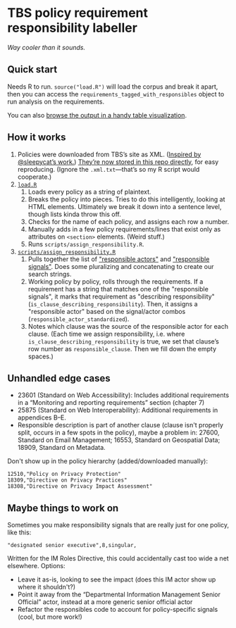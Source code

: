 # TBS policy requirement responsibility labeller

_Way cooler than it sounds._

## Quick start

Needs R to run. `source("load.R")` will load the corpus and break it apart, then you can access the `requirements_tagged_with_responsibles` object to run analysis on the requirements.

You can also [browse the output in a handy table visualization](https://tbs-policy-requirements.glitch.me).

## How it works

1. Policies were downloaded from TBS’s site as XML. ([Inspired by @sleepycat’s work.](https://github.com/sleepycat/policy_graph)) [They’re now stored in this repo directly](https://github.com/lchski/requirement-responsibility-labeller/tree/master/data/policies), for easy reproducing. (Ignore the `.xml.txt`—that’s so my R script would cooperate.)
2. [`load.R`](https://github.com/lchski/requirement-responsibility-labeller/blob/master/load.R)
    1. Loads every policy as a string of plaintext.
    2. Breaks the policy into pieces. Tries to do this intelligently, looking at HTML elements. Ultimately we break it down into a sentence level, though lists kinda throw this off.
    3. Checks for the name of each policy, and assigns each row a number.
    4. Manually adds in a few policy requirements/lines that exist only as attributes on `<section>` elements. (Weird stuff.)
    5. Runs `scripts/assign_responsibility.R`.
3. [`scripts/assign_responsibility.R`](https://github.com/lchski/requirement-responsibility-labeller/blob/master/scripts/assign_responsibility.R)
    1. Pulls together the list of ["responsible actors"](https://github.com/lchski/requirement-responsibility-labeller/blob/master/data/responsible_actors.csv) and ["responsible signals"](https://github.com/lchski/requirement-responsibility-labeller/blob/master/data/responsible_signals.csv). Does some pluralizing and concatenating to create our search strings.
    2. Working policy by policy, rolls through the requirements. If a requirement has a string that matches one of the "responsible signals", it marks that requirement as "describing responsibility" (`is_clause_describing_responsibility`). Then, it assigns a "responsible actor" based on the signal/actor combos (`responsible_actor_standardized`).
    3. Notes which clause was the source of the responsible actor for each clause. (Each time we assign responsibility, i.e. where `is_clause_describing_responsibility` is true, we set that clause’s row number as `responsible_clause`. Then we fill down the empty spaces.)

## Unhandled edge cases

- 23601 (Standard on Web Accessibility): Includes additional requirements in a “Monitoring and reporting requirements” section (chapter 7)
- 25875 (Standard on Web Interoperability): Additional requirements in appendices B–E.
- Responsible description is part of another clause (clause isn't properly split, occurs in a few spots in the policy), maybe a problem in: 27600, Standard on Email Management; 16553, Standard on Geospatial Data; 18909, Standard on Metadata.

Don't show up in the policy hierarchy (added/downloaded manually):

```
12510,"Policy on Privacy Protection"
18309,"Directive on Privacy Practices"
18308,"Directive on Privacy Impact Assessment"
```

## Maybe things to work on

Sometimes you make responsibility signals that are really just for one policy, like this:

```
"designated senior executive",8,singular,
```

Written for the IM Roles Directive, this could accidentally cast too wide a net elsewhere. Options:

- Leave it as-is, looking to see the impact (does this IM actor show up where it shouldn't?)
- Point it away from the “Departmental Information Management Senior Official” actor, instead at a more generic senior official actor
- Refactor the responsibles code to account for policy-specific signals (cool, but more work!)